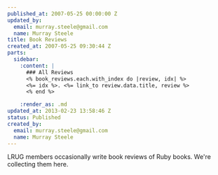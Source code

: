 ```yaml
---
published_at: 2007-05-25 00:00:00 Z
updated_by:
  email: murray.steele@gmail.com
  name: Murray Steele
title: Book Reviews
created_at: 2007-05-25 09:30:44 Z
parts:
  sidebar:
    :content: |
      ### All Reviews
      <% book_reviews.each.with_index do |review, idx| %>
      <%= idx %>. <%= link_to review.data.title, review %>
      <% end %>

    :render_as: .md
updated_at: 2013-02-23 13:58:46 Z
status: Published
created_by:
  email: murray.steele@gmail.com
  name: Murray Steele
---
```


LRUG members occasionally write book reviews of Ruby books.  We're collecting them here.

